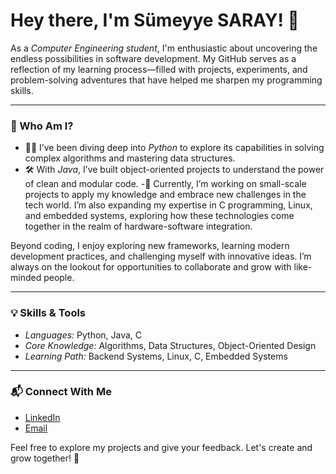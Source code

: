 # Hey there, I'm Sümeyye SARAY! 🌟

As a *Computer Engineering student*, I'm enthusiastic about uncovering the endless possibilities in software development. My GitHub serves as a reflection of my learning process—filled with projects, experiments, and problem-solving adventures that have helped me sharpen my programming skills.

---

### 🌱 Who Am I?

- 🧑‍💻 I’ve been diving deep into *Python* to explore its capabilities in solving complex algorithms and mastering data structures.
- 🛠 With *Java*, I’ve built object-oriented projects to understand the power of clean and modular code.
-🔧 Currently, I’m working on small-scale projects to apply my knowledge and embrace new challenges in the tech world. I’m also expanding my expertise in C programming, Linux, and embedded systems, exploring how these technologies come together in the realm of hardware-software integration.

Beyond coding, I enjoy exploring new frameworks, learning modern development practices, and challenging myself with innovative ideas. I’m always on the lookout for opportunities to collaborate and grow with like-minded people.

---

### 💡 Skills & Tools

- *Languages:* Python, Java, C
- *Core Knowledge:* Algorithms, Data Structures, Object-Oriented Design
- *Learning Path:* Backend Systems, Linux, C, Embedded Systems

---

### 📬 Connect With Me

- [LinkedIn](https://www.linkedin.com/in/s%C3%BCmeyye-saray-3607b7296/)  
- [Email](mailto:sumeyyesaray@posta.mu.edu.tr)

Feel free to explore my projects and give your feedback. Let's create and grow together! 🚀
